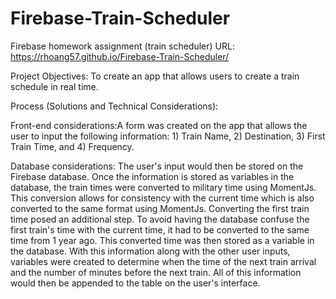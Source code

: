# Firebase-Train-Scheduler
Firebase homework assignment (train scheduler)
URL: https://rhoang57.github.io/Firebase-Train-Scheduler/

Project Objectives: To create an app that allows users to create a train schedule in real time.

Process (Solutions and Technical Considerations): 

Front-end considerations:A form was created on the app that allows the user to input the following information: 1) Train Name, 2) Destination, 3) First Train Time, and 4) Frequency. 

Database considerations: The user's input would then be stored on the Firebase database. Once the information is stored as variables in the database, the train times were converted to military time using MomentJs. This conversion allows for consistency with the current time which is also converted to the same format using MomentJs. Converting the first train time posed an additional step. To avoid having the database confuse the first train's time with the current time, it had to be converted to the same time from 1 year ago. This converted time was then stored as a variable in the database. With this information along with the other user inputs, variables were created to determine when the time of the next train arrival and the number of minutes before the next train. All of this information would then be appended to the table on the user's interface. 
